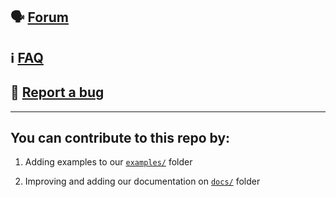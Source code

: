 ## 🗣 [Forum](https://github.com/GitPublisher/support/discussions/)

## ℹ️ [FAQ](https://github.com/GitPublisher/support/discussions/categories/faq)

## 🐞 [Report a bug](https://github.com/GitPublisher/support/issues/new?assignees=&labels=&template=bug_report.md&title=)

***

## You can contribute to this repo by: 

1. Adding examples to our [`examples/`](https://github.com/GitPublisher/support/tree/main/examples) folder

2. Improving and adding our documentation on [`docs/`](https://github.com/GitPublisher/support/tree/main/docs) folder

